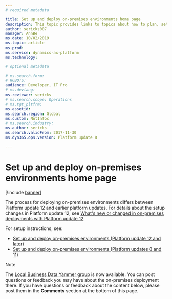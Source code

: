 ```yaml
---
# required metadata

title: Set up and deploy on-premises environments home page
description: This topic provides links to topics about how to plan, set up, and deploy an on-premises environment.
author: sericks007
manager: AnnBe
ms.date: 10/02/2019
ms.topic: article
ms.prod: 
ms.service: dynamics-ax-platform
ms.technology: 

# optional metadata

# ms.search.form: 
# ROBOTS: 
audience: Developer, IT Pro
# ms.devlang: 
ms.reviewer: sericks
# ms.search.scope: Operations
# ms.tgt_pltfrm: 
ms.assetid: 
ms.search.region: Global
ms.custom: NotInToc
# ms.search.industry: 
ms.author: sericks
ms.search.validFrom: 2017-11-30 
ms.dyn365.ops.version: Platform update 8

---
```


# Set up and deploy on-premises environments home page

[!include [banner](../includes/banner.md)]

The process for deploying on-premises environments differs between Platform update 12 and earlier platform updates. For details about the setup changes in Platform update 12, see [What's new or changed in on-premises deployments with Platform update 12](../../fin-ops/get-started/whats-new-LBD-PU12-App72.md). 

For setup instructions, see: 
- [Set up and deploy on-premises environments (Platform update 12 and later)](setup-deploy-on-premises-pu12.md)
- [Set up and deploy on-premises environments (Platform updates 8 and 11)](setup-deploy-on-premises-pu8-pu11.md)


> [!NOTE]
> The [Local Business Data Yammer group](https://www.yammer.com/dynamicsaxfeedbackprograms/#/threads/inGroup?type=in_group&feedId=13595809&view=all) is now available. You can post questions or feedback you may have about the on-premises deployment there.
> If you have questions or feedback about the content below, please post them in the **Comments** section at the bottom of this page.
